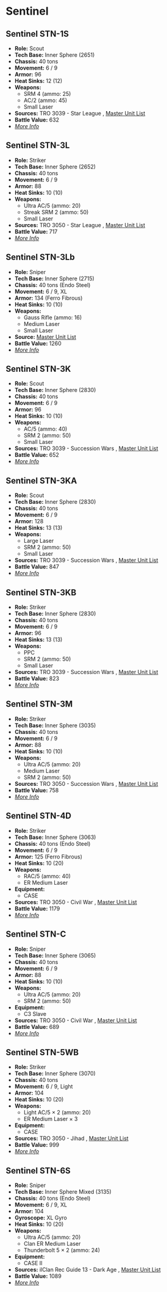 # Sentinel 

## Sentinel STN-1S 

- **Role:** Scout 
- **Tech Base:** Inner Sphere (2651) 
- **Chassis:** 40 tons 
- **Movement:** 6 / 9 
- **Armor:** 96 
- **Heat Sinks:** 12 (12) 
- **Weapons:** 
  - SRM 4 (ammo: 25) 
  - AC/2 (ammo: 45) 
  - Small Laser 
- **Sources:** TRO 3039 - Star League , [Master Unit List](http://masterunitlist.info/Unit/Details/2856/sentinel-stn-1s) 
- **Battle Value:** 632 
- [*More Info*](sentinel/sentinel_stn-1s.md) 

## Sentinel STN-3L 

- **Role:** Striker 
- **Tech Base:** Inner Sphere (2652) 
- **Chassis:** 40 tons 
- **Movement:** 6 / 9 
- **Armor:** 88 
- **Heat Sinks:** 10 (10) 
- **Weapons:** 
  - Ultra AC/5 (ammo: 20) 
  - Streak SRM 2 (ammo: 50) 
  - Small Laser 
- **Sources:** TRO 3050 - Star League , [Master Unit List](http://masterunitlist.info/Unit/Details/2860/sentinel-stn-3l) 
- **Battle Value:** 717 
- [*More Info*](sentinel/sentinel_stn-3l.md) 

## Sentinel STN-3Lb 

- **Role:** Sniper 
- **Tech Base:** Inner Sphere (2715) 
- **Chassis:** 40 tons (Endo Steel) 
- **Movement:** 6 / 9, XL 
- **Armor:** 134 (Ferro Fibrous) 
- **Heat Sinks:** 10 (10) 
- **Weapons:** 
  - Gauss Rifle (ammo: 16) 
  - Medium Laser 
  - Small Laser 
- **Source:** [Master Unit List](http://masterunitlist.info/Unit/Details/2861/sentinel-stn-3lb) 
- **Battle Value:** 1260 
- [*More Info*](sentinel/sentinel_stn-3lb.md) 

## Sentinel STN-3K 

- **Role:** Scout 
- **Tech Base:** Inner Sphere (2830) 
- **Chassis:** 40 tons 
- **Movement:** 6 / 9 
- **Armor:** 96 
- **Heat Sinks:** 10 (10) 
- **Weapons:** 
  - AC/5 (ammo: 40) 
  - SRM 2 (ammo: 50) 
  - Small Laser 
- **Sources:** TRO 3039 - Succession Wars , [Master Unit List](http://masterunitlist.info/Unit/Details/2857/sentinel-stn-3k) 
- **Battle Value:** 652 
- [*More Info*](sentinel/sentinel_stn-3k.md) 

## Sentinel STN-3KA 

- **Role:** Scout 
- **Tech Base:** Inner Sphere (2830) 
- **Chassis:** 40 tons 
- **Movement:** 6 / 9 
- **Armor:** 128 
- **Heat Sinks:** 13 (13) 
- **Weapons:** 
  - Large Laser 
  - SRM 2 (ammo: 50) 
  - Small Laser 
- **Sources:** TRO 3039 - Succession Wars , [Master Unit List](http://masterunitlist.info/Unit/Details/2858/sentinel-stn-3ka) 
- **Battle Value:** 847 
- [*More Info*](sentinel/sentinel_stn-3ka.md) 

## Sentinel STN-3KB 

- **Role:** Striker 
- **Tech Base:** Inner Sphere (2830) 
- **Chassis:** 40 tons 
- **Movement:** 6 / 9 
- **Armor:** 96 
- **Heat Sinks:** 13 (13) 
- **Weapons:** 
  - PPC 
  - SRM 2 (ammo: 50) 
  - Small Laser 
- **Sources:** TRO 3039 - Succession Wars , [Master Unit List](http://masterunitlist.info/Unit/Details/2859/sentinel-stn-3kb) 
- **Battle Value:** 823 
- [*More Info*](sentinel/sentinel_stn-3kb.md) 

## Sentinel STN-3M 

- **Role:** Striker 
- **Tech Base:** Inner Sphere (3035) 
- **Chassis:** 40 tons 
- **Movement:** 6 / 9 
- **Armor:** 88 
- **Heat Sinks:** 10 (10) 
- **Weapons:** 
  - Ultra AC/5 (ammo: 20) 
  - Medium Laser 
  - SRM 2 (ammo: 50) 
- **Sources:** TRO 3050 - Succession Wars , [Master Unit List](http://masterunitlist.info/Unit/Details/2862/sentinel-stn-3m) 
- **Battle Value:** 758 
- [*More Info*](sentinel/sentinel_stn-3m.md) 

## Sentinel STN-4D 

- **Role:** Striker 
- **Tech Base:** Inner Sphere (3063) 
- **Chassis:** 40 tons (Endo Steel) 
- **Movement:** 6 / 9 
- **Armor:** 125 (Ferro Fibrous) 
- **Heat Sinks:** 10 (20) 
- **Weapons:** 
  - RAC/5 (ammo: 40) 
  - ER Medium Laser 
- **Equipment:** 
  - CASE 
- **Sources:** TRO 3050 - Civil War , [Master Unit List](http://masterunitlist.info/Unit/Details/2863/sentinel-stn-4d) 
- **Battle Value:** 1179 
- [*More Info*](sentinel/sentinel_stn-4d.md) 

## Sentinel STN-C 

- **Role:** Sniper 
- **Tech Base:** Inner Sphere (3065) 
- **Chassis:** 40 tons 
- **Movement:** 6 / 9 
- **Armor:** 88 
- **Heat Sinks:** 10 (10) 
- **Weapons:** 
  - Ultra AC/5 (ammo: 20) 
  - SRM 2 (ammo: 50) 
- **Equipment:** 
  - C3 Slave 
- **Sources:** TRO 3050 - Civil War , [Master Unit List](http://masterunitlist.info/Unit/Details/2865/sentinel-stn-c) 
- **Battle Value:** 689 
- [*More Info*](sentinel/sentinel_stn-c.md) 

## Sentinel STN-5WB 

- **Role:** Striker 
- **Tech Base:** Inner Sphere (3070) 
- **Chassis:** 40 tons 
- **Movement:** 6 / 9, Light 
- **Armor:** 104 
- **Heat Sinks:** 10 (20) 
- **Weapons:** 
  - Light AC/5 × 2 (ammo: 20) 
  - ER Medium Laser × 3 
- **Equipment:** 
  - CASE 
- **Sources:** TRO 3050 - Jihad , [Master Unit List](http://masterunitlist.info/Unit/Details/2864/sentinel-stn-5wb) 
- **Battle Value:** 999 
- [*More Info*](sentinel/sentinel_stn-5wb.md) 

## Sentinel STN-6S 

- **Role:** Sniper 
- **Tech Base:** Inner Sphere Mixed (3135) 
- **Chassis:** 40 tons (Endo Steel) 
- **Movement:** 6 / 9, XL 
- **Armor:** 104 
- **Gyroscope:** XL Gyro 
- **Heat Sinks:** 10 (20) 
- **Weapons:** 
  - Ultra AC/5 (ammo: 20) 
  - Clan ER Medium Laser 
  - Thunderbolt 5 × 2 (ammo: 24) 
- **Equipment:** 
  - CASE II 
- **Sources:** ilClan Rec Guide 13 - Dark Age , [Master Unit List](http://masterunitlist.info/Unit/Details/8160/sentinel-stn-6s) 
- **Battle Value:** 1089 
- [*More Info*](sentinel/sentinel_stn-6s.md) 

